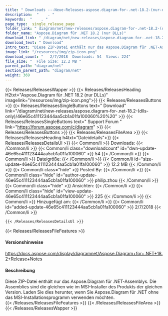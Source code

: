 ```yaml
---
title: " Downloads ---Neue-Releases-aspose.diagram-for-.net-18.2-(nur-dlls) . "
description:  "    . " 
keywords:  "    . " 
page_type:  single_release_page
folder_link: " diagram/net/new-releases/aspose.diagram-for-.net-18.2-(dlls-only)/"
folder_name: "Aspose.Diagram für .NET 18.2 (nur DLLs)"
download_link: " /diagram/net/new-releases/aspose.diagram-for-.net-18.2-(dlls-only)/46e65c411123444aa5cb1a01fa100060"
download_text: " Download"
Intro_text: "Diese ZIP-Datei enthält nur das Aspose.Diagram für .NET-Assemblys. Die Montage..."
image_link: "/resources/img/zip-icon.png"
download_count: "   2/7/2018  Downloads: 54  Views: 224"
file_size: "  File Size: 12.2 MB "
parent_path: "diagram/net"
section_parent_path: "diagram/net"
weight: 369
---
```


{{< Releases/ReleasesWapper >}}
  {{< Releases/ReleasesHeading H2txt="Aspose.Diagram für .NET 18.2 (nur DLLs)" imagelink="/resources/img/zip-icon.png">}}
  {{< Releases/ReleasesButtons >}}
    {{< Releases/ReleasesSingleButtons text=" Download" link="/diagram/net/new-releases/aspose.diagram-for-.net-18.2-(dlls-only)/46e65c411123444aa5cb1a01fa100060%20%20" >}}
    {{< Releases/ReleasesSingleButtons text=" Support Forum " link="https://forum.aspose.com/c/diagram" >}}
  {{< Releases/ReleasesButtons >}}
  {{< Releases/ReleasesFileArea >}}
    {{< Releases/ReleasesHeading h4txt="Dateidetails">}}
    {{< Releases/ReleasesDetailsUl >}}
            {{< Common/li >}} Downloads: {{< /Common/li >}}
      {{< Common/li class="downloadcount" id="dwn-update-46e65c411123444aa5cb1a01fa100060" >}} 54 {{< /Common/li >}}
      {{< Common/li >}} Dateigröße: {{< /Common/li >}}
      {{< Common/li id="size-update-46e65c411123444aa5cb1a01fa100060" >}} 12.2 MB {{< /Common/li >}} 
      {{< Common/li  class="hide" >}} Posted By: {{< /Common/li >}} 
      {{< Common/li class="hide" id="author-update-46e65c411123444aa5cb1a01fa100060" >}} philip.zhou {{< /Common/li >}}
      {{< Common/li class="hide" >}} Ansichten: {{< /Common/li >}}
      {{< Common/li class="hide" id="view-update-46e65c411123444aa5cb1a01fa100060" >}} 225 {{< /Common/li >}}
      {{< Common/li >}} Hinzugefügt am: {{< /Common/li >}}
      {{< Common/li id="added-update-46e65c411123444aa5cb1a01fa100060" >}} 2/7/2018 {{< /Common/li >}} 

    {{< /Releases/ReleasesDetailsUl >}}

  {{< Releases/ReleasesFileFeatures >}}
      <h4>Versionshinweise</h4><div> <a href="https://docs.aspose.com/display/diagramnet/Aspose.Diagram+for+.NET+18.2+Release+Notes">https://docs.aspose.com/display/diagramnet/Aspose.Diagram+for+.NET+18.2+Release+Notes</a></div><h4> Beschreibung</h4><div class="HTMLDescription"> Diese ZIP-Datei enthält nur das Aspose.Diagram für .NET-Assemblys. Die Assemblies sind die gleichen wie im MSI-Installer des Produkts der gleichen Version. Laden Sie dies herunter, wenn Sie Aspose.Diagram für .NET ohne das MSI-Installationsprogramm verwenden möchten.</div>
  {{< /Releases/ReleasesFileFeatures >}}
 {{< /Releases/ReleasesFileArea >}}
{{< /Releases/ReleasesWapper >}}



